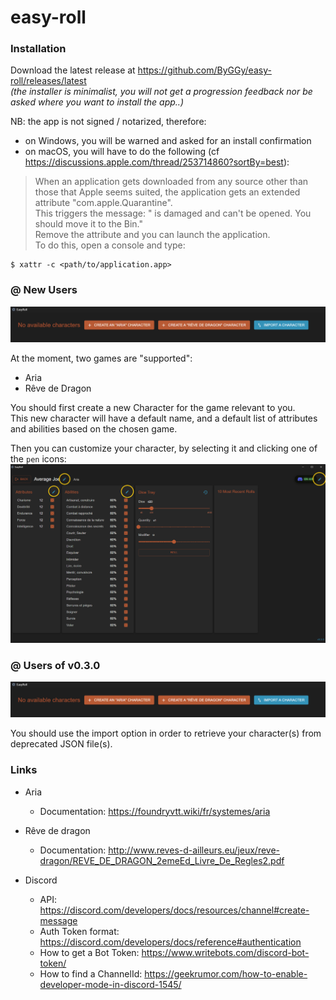 # easy-roll

### Installation

Download the latest release at https://github.com/ByGGy/easy-roll/releases/latest  
_(the installer is minimalist, you will not get a progression feedback nor be asked where you want to install the app..)_

NB: the app is not signed / notarized, therefore:
* on Windows, you will be warned and asked for an install confirmation
* on macOS, you will have to do the following (cf https://discussions.apple.com/thread/253714860?sortBy=best):
> When an application gets downloaded from any source other than those that Apple seems suited, the application gets an extended attribute "com.apple.Quarantine".  
This triggers the message: "<application> is damaged and can't be opened. You should move it to the Bin."  
Remove the attribute and you can launch the application.  
To do this, open a console and type:
```
$ xattr -c <path/to/application.app>
```

### @ New Users

<img src='./easyRoll_ui_Start.png' width=600>

At the moment, two games are "supported":
* Aria
* Rêve de Dragon

You should first create a new Character for the game relevant to you.  
This new character will have a default name, and a default list of attributes and abilities based on the chosen game.  

Then you can customize your character, by selecting it and clicking one of the `pen` icons:  
<img src='./easyRoll_ui_EditCharacter.png' width=600>

### @ Users of v0.3.0

<img src='./easyRoll_ui_Start.png' width=600>

You should use the import option in order to retrieve your character(s) from deprecated JSON file(s).

### Links

* Aria
  * Documentation: https://foundryvtt.wiki/fr/systemes/aria

* Rêve de dragon
  * Documentation: http://www.reves-d-ailleurs.eu/jeux/reve-dragon/REVE_DE_DRAGON_2emeEd_Livre_De_Regles2.pdf

* Discord
  * API: https://discord.com/developers/docs/resources/channel#create-message
  * Auth Token format: https://discord.com/developers/docs/reference#authentication
  * How to get a Bot Token: https://www.writebots.com/discord-bot-token/
  * How to find a ChannelId: https://geekrumor.com/how-to-enable-developer-mode-in-discord-1545/